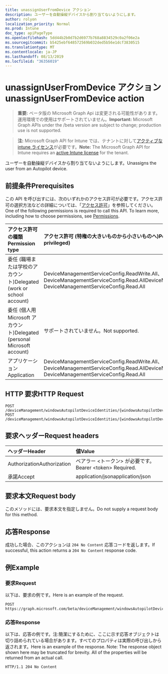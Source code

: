 ```yaml
---
title: unassignUserFromDevice アクション
description: ユーザーを自動操縦デバイスから割り当てないようにします。
author: rolyon
localization_priority: Normal
ms.prod: Intune
doc_type: apiPageType
ms.openlocfilehash: 5dd44b2b0d7b2d6977b768a8834529c0a2f06e2a
ms.sourcegitcommit: b5425ebf648572569b032ded5b56e1dcf3830515
ms.translationtype: MT
ms.contentlocale: ja-JP
ms.lasthandoff: 08/13/2019
ms.locfileid: "36356019"
---
```

# <a name="unassignuserfromdevice-action"></a><span data-ttu-id="9f9cf-103">unassignUserFromDevice アクション</span><span class="sxs-lookup"><span data-stu-id="9f9cf-103">unassignUserFromDevice action</span></span>

> <span data-ttu-id="9f9cf-104">**重要:** ベータ版の Microsoft Graph Api は変更される可能性があります。運用環境での使用はサポートされていません。</span><span class="sxs-lookup"><span data-stu-id="9f9cf-104">**Important:** Microsoft Graph APIs under the /beta version are subject to change; production use is not supported.</span></span>

> <span data-ttu-id="9f9cf-105">**注:** Microsoft Graph API for Intune では、テナントに対して[アクティブな intune ライセンス](https://go.microsoft.com/fwlink/?linkid=839381)が必要です。</span><span class="sxs-lookup"><span data-stu-id="9f9cf-105">**Note:** The Microsoft Graph API for Intune requires an [active Intune license](https://go.microsoft.com/fwlink/?linkid=839381) for the tenant.</span></span>

<span data-ttu-id="9f9cf-106">ユーザーを自動操縦デバイスから割り当てないようにします。</span><span class="sxs-lookup"><span data-stu-id="9f9cf-106">Unassigns the user from an Autopilot device.</span></span>

## <a name="prerequisites"></a><span data-ttu-id="9f9cf-107">前提条件</span><span class="sxs-lookup"><span data-stu-id="9f9cf-107">Prerequisites</span></span>
<span data-ttu-id="9f9cf-p101">この API を呼び出すには、次のいずれかのアクセス許可が必要です。アクセス許可の選択方法などの詳細については、「[アクセス許可](/graph/permissions-reference)」を参照してください。</span><span class="sxs-lookup"><span data-stu-id="9f9cf-p101">One of the following permissions is required to call this API. To learn more, including how to choose permissions, see [Permissions](/graph/permissions-reference).</span></span>

|<span data-ttu-id="9f9cf-110">アクセス許可の種類</span><span class="sxs-lookup"><span data-stu-id="9f9cf-110">Permission type</span></span>|<span data-ttu-id="9f9cf-111">アクセス許可 (特権の大きいものから小さいものへ)</span><span class="sxs-lookup"><span data-stu-id="9f9cf-111">Permissions (from most to least privileged)</span></span>|
|:---|:---|
|<span data-ttu-id="9f9cf-112">委任 (職場または学校のアカウント)</span><span class="sxs-lookup"><span data-stu-id="9f9cf-112">Delegated (work or school account)</span></span>|<span data-ttu-id="9f9cf-113">DeviceManagementServiceConfig.ReadWrite.All、DeviceManagementServiceConfig.Read.All</span><span class="sxs-lookup"><span data-stu-id="9f9cf-113">DeviceManagementServiceConfig.ReadWrite.All, DeviceManagementServiceConfig.Read.All</span></span>|
|<span data-ttu-id="9f9cf-114">委任 (個人用 Microsoft アカウント)</span><span class="sxs-lookup"><span data-stu-id="9f9cf-114">Delegated (personal Microsoft account)</span></span>|<span data-ttu-id="9f9cf-115">サポートされていません。</span><span class="sxs-lookup"><span data-stu-id="9f9cf-115">Not supported.</span></span>|
|<span data-ttu-id="9f9cf-116">アプリケーション</span><span class="sxs-lookup"><span data-stu-id="9f9cf-116">Application</span></span>|<span data-ttu-id="9f9cf-117">DeviceManagementServiceConfig.ReadWrite.All、DeviceManagementServiceConfig.Read.All</span><span class="sxs-lookup"><span data-stu-id="9f9cf-117">DeviceManagementServiceConfig.ReadWrite.All, DeviceManagementServiceConfig.Read.All</span></span>|

## <a name="http-request"></a><span data-ttu-id="9f9cf-118">HTTP 要求</span><span class="sxs-lookup"><span data-stu-id="9f9cf-118">HTTP Request</span></span>
<!-- {
  "blockType": "ignored"
}
-->
``` http
POST /deviceManagement/windowsAutopilotDeviceIdentities/{windowsAutopilotDeviceIdentityId}/unassignUserFromDevice
POST /deviceManagement/windowsAutopilotDeviceIdentities/{windowsAutopilotDeviceIdentityId}/deploymentProfile/assignedDevices/{windowsAutopilotDeviceIdentityId}/unassignUserFromDevice
```

## <a name="request-headers"></a><span data-ttu-id="9f9cf-119">要求ヘッダー</span><span class="sxs-lookup"><span data-stu-id="9f9cf-119">Request headers</span></span>
|<span data-ttu-id="9f9cf-120">ヘッダー</span><span class="sxs-lookup"><span data-stu-id="9f9cf-120">Header</span></span>|<span data-ttu-id="9f9cf-121">値</span><span class="sxs-lookup"><span data-stu-id="9f9cf-121">Value</span></span>|
|:---|:---|
|<span data-ttu-id="9f9cf-122">Authorization</span><span class="sxs-lookup"><span data-stu-id="9f9cf-122">Authorization</span></span>|<span data-ttu-id="9f9cf-123">ベアラー &lt;トークン&gt; が必要です。</span><span class="sxs-lookup"><span data-stu-id="9f9cf-123">Bearer &lt;token&gt; Required.</span></span>|
|<span data-ttu-id="9f9cf-124">承諾</span><span class="sxs-lookup"><span data-stu-id="9f9cf-124">Accept</span></span>|<span data-ttu-id="9f9cf-125">application/json</span><span class="sxs-lookup"><span data-stu-id="9f9cf-125">application/json</span></span>|

## <a name="request-body"></a><span data-ttu-id="9f9cf-126">要求本文</span><span class="sxs-lookup"><span data-stu-id="9f9cf-126">Request body</span></span>
<span data-ttu-id="9f9cf-127">このメソッドには、要求本文を指定しません。</span><span class="sxs-lookup"><span data-stu-id="9f9cf-127">Do not supply a request body for this method.</span></span>

## <a name="response"></a><span data-ttu-id="9f9cf-128">応答</span><span class="sxs-lookup"><span data-stu-id="9f9cf-128">Response</span></span>
<span data-ttu-id="9f9cf-129">成功した場合、このアクションは `204 No Content` 応答コードを返します。</span><span class="sxs-lookup"><span data-stu-id="9f9cf-129">If successful, this action returns a `204 No Content` response code.</span></span>

## <a name="example"></a><span data-ttu-id="9f9cf-130">例</span><span class="sxs-lookup"><span data-stu-id="9f9cf-130">Example</span></span>

### <a name="request"></a><span data-ttu-id="9f9cf-131">要求</span><span class="sxs-lookup"><span data-stu-id="9f9cf-131">Request</span></span>
<span data-ttu-id="9f9cf-132">以下は、要求の例です。</span><span class="sxs-lookup"><span data-stu-id="9f9cf-132">Here is an example of the request.</span></span>
``` http
POST https://graph.microsoft.com/beta/deviceManagement/windowsAutopilotDeviceIdentities/{windowsAutopilotDeviceIdentityId}/unassignUserFromDevice
```

### <a name="response"></a><span data-ttu-id="9f9cf-133">応答</span><span class="sxs-lookup"><span data-stu-id="9f9cf-133">Response</span></span>
<span data-ttu-id="9f9cf-p102">以下は、応答の例です。注:簡潔にするために、ここに示す応答オブジェクトは切り詰められている場合があります。すべてのプロパティは実際の呼び出しから返されます。</span><span class="sxs-lookup"><span data-stu-id="9f9cf-p102">Here is an example of the response. Note: The response object shown here may be truncated for brevity. All of the properties will be returned from an actual call.</span></span>
``` http
HTTP/1.1 204 No Content
```






